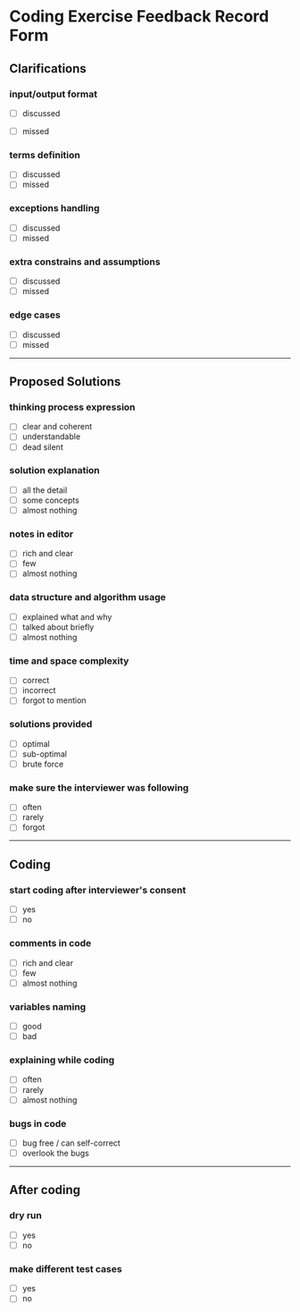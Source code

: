 # Coding Exercise Feedback Record Form

## Clarifications

### input/output format
- [ ] discussed
- [ ] missed


### terms definition
- [ ] discussed
- [ ] missed

### exceptions handling
- [ ] discussed
- [ ] missed

### extra constrains and assumptions
- [ ] discussed
- [ ] missed

### edge cases
- [ ] discussed
- [ ] missed

---

## Proposed Solutions

### thinking process expression
- [ ] clear and coherent
- [ ] understandable
- [ ] dead silent

### solution explanation
- [ ] all the detail
- [ ] some concepts
- [ ] almost nothing

### notes in editor
- [ ] rich and clear
- [ ] few
- [ ] almost nothing

### data structure and algorithm usage
- [ ] explained what and why
- [ ] talked about briefly
- [ ] almost nothing

### time and space complexity
- [ ] correct
- [ ] incorrect
- [ ] forgot to mention

### solutions provided
- [ ] optimal
- [ ] sub-optimal
- [ ] brute force

### make sure the interviewer was following
- [ ] often
- [ ] rarely
- [ ] forgot

---

## Coding

### start coding after interviewer's consent
- [ ] yes
- [ ] no

### comments in code
- [ ] rich and clear
- [ ] few
- [ ] almost nothing

### variables naming
- [ ] good
- [ ] bad

### explaining while coding
- [ ] often
- [ ] rarely
- [ ] almost nothing

### bugs in code
- [ ] bug free / can self-correct
- [ ] overlook the bugs

---

## After coding

### dry run
- [ ] yes
- [ ] no

### make different test cases
- [ ] yes
- [ ] no